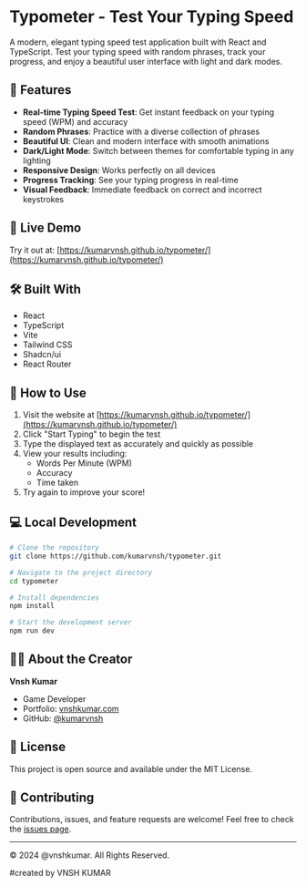 # Typometer - Test Your Typing Speed

A modern, elegant typing speed test application built with React and TypeScript. Test your typing speed with random phrases, track your progress, and enjoy a beautiful user interface with light and dark modes.

## 🌟 Features

- **Real-time Typing Speed Test**: Get instant feedback on your typing speed (WPM) and accuracy
- **Random Phrases**: Practice with a diverse collection of phrases
- **Beautiful UI**: Clean and modern interface with smooth animations
- **Dark/Light Mode**: Switch between themes for comfortable typing in any lighting
- **Responsive Design**: Works perfectly on all devices
- **Progress Tracking**: See your typing progress in real-time
- **Visual Feedback**: Immediate feedback on correct and incorrect keystrokes

## 🚀 Live Demo

Try it out at: [https://kumarvnsh.github.io/typometer/](https://kumarvnsh.github.io/typometer/)

## 🛠️ Built With

- React
- TypeScript
- Vite
- Tailwind CSS
- Shadcn/ui
- React Router

## 🎯 How to Use

1. Visit the website at [https://kumarvnsh.github.io/typometer/](https://kumarvnsh.github.io/typometer/)
2. Click "Start Typing" to begin the test
3. Type the displayed text as accurately and quickly as possible
4. View your results including:
   - Words Per Minute (WPM)
   - Accuracy
   - Time taken
5. Try again to improve your score!

## 💻 Local Development

```bash
# Clone the repository
git clone https://github.com/kumarvnsh/typometer.git

# Navigate to the project directory
cd typometer

# Install dependencies
npm install

# Start the development server
npm run dev
```

## 👨‍💻 About the Creator

**Vnsh Kumar**
- Game Developer
- Portfolio: [vnshkumar.com](https://vnshkumar.com)
- GitHub: [@kumarvnsh](https://github.com/kumarvnsh)

## 📝 License

This project is open source and available under the MIT License.

## 🤝 Contributing

Contributions, issues, and feature requests are welcome! Feel free to check the [issues page](https://github.com/kumarvnsh/typometer/issues).

---
© 2024 @vnshkumar. All Rights Reserved.


#created by VNSH KUMAR


